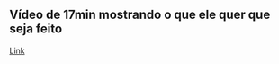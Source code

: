 ## Vídeo de 17min mostrando o que ele quer que seja feito

[Link](https://www.dropbox.com/s/0vy4chiq0swg4ww/Pesquisa%20de%20jurisprud%C3%AAncia%20-%20STF%20%E2%80%94%20Mozilla%20Firefox%202022-10-20%2009-18-33.mp4?dl=0)